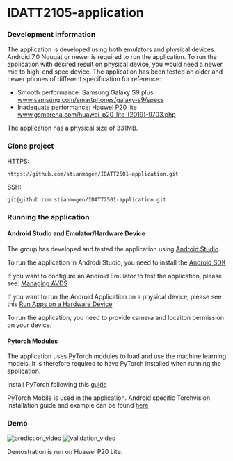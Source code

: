 # IDATT2105-application
 
### Development information

The application is developed using both emulators and physical devices. Android 7.0 Nougat or newer is required to run the application. To run the application with desired result on physical device, you would need a newer mid to high-end spec device. The application has been tested on older and newer phones of different specification for reference: 

- Smooth performance: Samsung Galaxy S9 plus www.samsung.com/smartphones/galaxy-s9/specs
- Inadequate performance: Hauwei P20 lite www.gsmarena.com/huawei_p20_lite_(2019)-9703.php

The application has a physical size of 331MB. 

### Clone project

HTTPS:
```
https://github.com/stianmogen/IDATT2501-application.git
```
SSH:
```
git@github.com:stianmogen/IDATT2501-application.git
```

### Running the application

#### Android Studio and Emulator/Hardware Device

The group has developed and tested the application using [Android Studio](https://developer.android.com/studio).

To run the application in Androdi Studio, you need to install the [Android SDK](https://developer.android.com/studio/install)

If you want to configure an Android Emulator to test the application, please see: [Managing AVDS](https://developer.android.com/studio/run/managing-avds)

If you want to run the Android Application on a physical device, please see this [Run Apps on a Hardware Device](https://developer.android.com/studio/run/device)

To run the application, you need to provide camera and locaiton permission on your device. 

#### Pytorch Modules

The application uses PyTorch modules to load and use the machine learning models. It is therefore required to have PyTorch installed when running the application.

Install PyTorch following this [guide](https://pytorch.org/get-started/locally/)

PyTorch Mobile is used in the application. Android specific Torchvision installation guide and example can be found [here](https://pytorch.org/get-started/locally/)

### Demo

![prediction_video](https://github.com/stianmogen/IDATT2501-application/blob/main/readme-utils/predictionGif.gif)
![validation_video](https://github.com/stianmogen/IDATT2501-application/blob/main/readme-utils/validationGif.gif)

Demostration is run on Huawei P20 Lite. 




